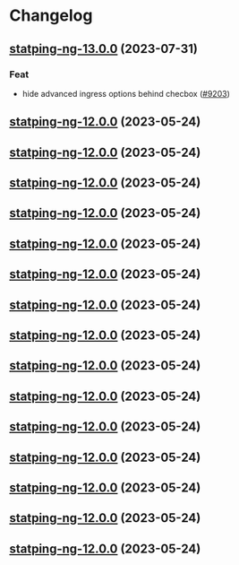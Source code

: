 # Changelog











## [statping-ng-13.0.0](https://github.com/truecharts/charts/compare/statping-ng-12.0.0...statping-ng-13.0.0) (2023-07-31)

### Feat

- hide advanced ingress options behind checbox ([#9203](https://github.com/truecharts/charts/issues/9203))
  
  


## [statping-ng-12.0.0](https://github.com/truecharts/charts/compare/statping-ng-11.0.6...statping-ng-12.0.0) (2023-05-24)




## [statping-ng-12.0.0](https://github.com/truecharts/charts/compare/statping-ng-11.0.6...statping-ng-12.0.0) (2023-05-24)




## [statping-ng-12.0.0](https://github.com/truecharts/charts/compare/statping-ng-11.0.6...statping-ng-12.0.0) (2023-05-24)




## [statping-ng-12.0.0](https://github.com/truecharts/charts/compare/statping-ng-11.0.6...statping-ng-12.0.0) (2023-05-24)




## [statping-ng-12.0.0](https://github.com/truecharts/charts/compare/statping-ng-11.0.6...statping-ng-12.0.0) (2023-05-24)




## [statping-ng-12.0.0](https://github.com/truecharts/charts/compare/statping-ng-11.0.6...statping-ng-12.0.0) (2023-05-24)




## [statping-ng-12.0.0](https://github.com/truecharts/charts/compare/statping-ng-11.0.6...statping-ng-12.0.0) (2023-05-24)




## [statping-ng-12.0.0](https://github.com/truecharts/charts/compare/statping-ng-11.0.6...statping-ng-12.0.0) (2023-05-24)




## [statping-ng-12.0.0](https://github.com/truecharts/charts/compare/statping-ng-11.0.6...statping-ng-12.0.0) (2023-05-24)




## [statping-ng-12.0.0](https://github.com/truecharts/charts/compare/statping-ng-11.0.6...statping-ng-12.0.0) (2023-05-24)




## [statping-ng-12.0.0](https://github.com/truecharts/charts/compare/statping-ng-11.0.6...statping-ng-12.0.0) (2023-05-24)




## [statping-ng-12.0.0](https://github.com/truecharts/charts/compare/statping-ng-11.0.6...statping-ng-12.0.0) (2023-05-24)




## [statping-ng-12.0.0](https://github.com/truecharts/charts/compare/statping-ng-11.0.6...statping-ng-12.0.0) (2023-05-24)




## [statping-ng-12.0.0](https://github.com/truecharts/charts/compare/statping-ng-11.0.6...statping-ng-12.0.0) (2023-05-24)




## [statping-ng-12.0.0](https://github.com/truecharts/charts/compare/statping-ng-11.0.6...statping-ng-12.0.0) (2023-05-24)

